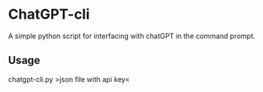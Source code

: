 # ChatGPT-cli
A simple python script for interfacing with chatGPT in the command prompt.

## Usage
chatgpt-cli.py &gt;json file with api key&lt;
